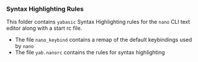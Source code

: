 ### Syntax Highlighting Rules ###
This folder contains `yabasic` Syntax Highlighting rules for the `nano` CLI text editor along with a start rc file.

* The file `nano_keybind` contains a remap of the default keybindings used by `nano`
* The file `yab.nanorc` contains the rules for syntax highlighting

